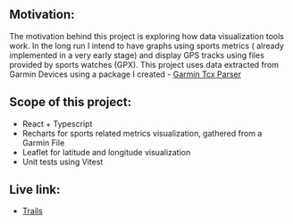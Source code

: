 ## Motivation:
The motivation behind this project is exploring how data visualization tools work.
In the long run I intend to have graphs using sports metrics ( already implemented in a very early stage) and display GPS tracks using files provided by sports watches (GPX). 
This project uses data extracted from Garmin Devices using a package I created - [Garmin Tcx Parser](https://github.com/JMarques1196/garmin-tcx-parser)

## Scope of this project:
* React + Typescript
* Recharts for sports related metrics visualization, gathered from a Garmin File
* Leaflet for latitude and longitude visualization
* Unit tests using Vitest

## Live link:
* [Trails](https://jmarques1196.github.io/trails/)
